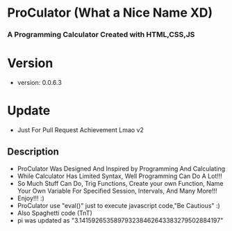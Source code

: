 # ProCulator (What a Nice Name XD)
### A Programming Calculator Created with HTML,CSS,JS

###
###
###

# Version
- version: 0.0.6.3

# Update
- Just For Pull Request Achievement Lmao v2

## Description
- ProCulator Was Designed And Inspired by Programming And Calculating
- While Calculator Has Limited Syntax, Well Programming Can Do A Lot!!!
- So Much Stuff Can Do, Trig Functions, Create your own Function, Name Your Own Variable For Specified Session, Intervals, And Many More!!!
- Enjoy!!! :)
- ProCulator use "eval()" just to execute javascript code,"Be Cautious" :)
- Also Spaghetti code (TnT)
- pi was updated as "3.141592653589793238462643383279502884197"
